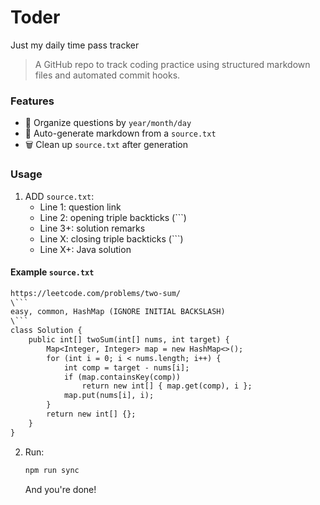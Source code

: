 # Toder
Just my daily time pass tracker

> A GitHub repo to track coding practice using structured markdown files and automated commit hooks.

### Features

- 📌 Organize questions by `year/month/day`
- 🧹 Auto-generate markdown from a `source.txt`
- 🗑️ Clean up `source.txt` after generation

### Usage

1. ADD `source.txt`:
   - Line 1: question link
   - Line 2: opening triple backticks (```)
   - Line 3+: solution remarks
   - Line X: closing triple backticks (```)
   - Line X+: Java solution

#### Example `source.txt`
```txt
https://leetcode.com/problems/two-sum/
\```
easy, common, HashMap (IGNORE INITIAL BACKSLASH)
\```
class Solution {
    public int[] twoSum(int[] nums, int target) {
        Map<Integer, Integer> map = new HashMap<>();
        for (int i = 0; i < nums.length; i++) {
            int comp = target - nums[i];
            if (map.containsKey(comp))
                return new int[] { map.get(comp), i };
            map.put(nums[i], i);
        }
        return new int[] {};
    }
}
```


2. Run:
   ```bash
   npm run sync
   ```
   And you're done!
